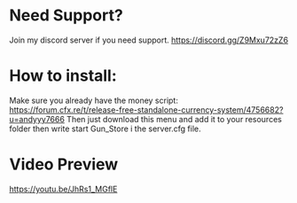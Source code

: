 # Need Support?
Join my discord server if you need support.
https://discord.gg/Z9Mxu72zZ6

# How to install:
Make sure you already have the money script: https://forum.cfx.re/t/release-free-standalone-currency-system/4756682?u=andyyy7666
Then just download this menu and add it to your resources folder then write start Gun_Store i the server.cfg file.

# Video Preview
https://youtu.be/JhRs1_MGflE
